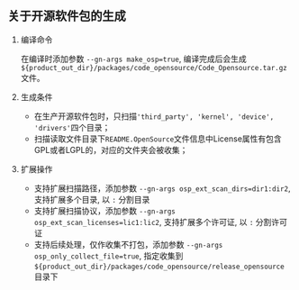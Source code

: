 


## 关于开源软件包的生成

1. 编译命令

    在编译时添加参数 `--gn-args make_osp=true`, 编译完成后会生成`${product_out_dir}/packages/code_opensource/Code_Opensource.tar.gz`文件。

2. 生成条件
    - 在生产开源软件包时，只扫描`'third_party', 'kernel', 'device', 'drivers'`四个目录；
    - 扫描读取文件目录下`README.OpenSource`文件信息中License属性有包含GPL或者LGPL的，对应的文件夹会被收集；

3. 扩展操作
    - 支持扩展扫描路径，添加参数 `--gn-args osp_ext_scan_dirs=dir1:dir2`, 支持扩展多个目录, 以 `:` 分割目录
    - 支持扩展扫描协议，添加参数 `--gn-args osp_ext_scan_licenses=lic1:lic2`, 支持扩展多个许可证, 以 `:` 分割许可证
    - 支持后续处理，仅作收集不打包，添加参数 `--gn-args osp_only_collect_file=true`, 指定收集到 `${product_out_dir}/packages/code_opensource/release_opensource` 目录下
